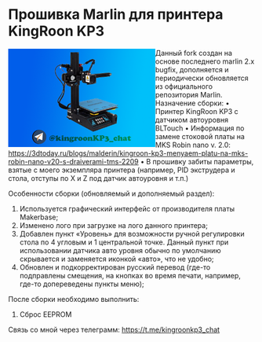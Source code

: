 # Прошивка Marlin для принтера KingRoon KP3

<img align="left" width=300 src="Download/kp3_.bmp" />

Данный fork создан на основе последнего marlin 2.x bugfix, дополняется и периодически обновляется из официального репозитория Marlin.
Назначение сборки:
•	Принтер KingRoon KP3 с датчиком автоуровня BLTouch
•	Информация по замене стоковой платы на MKS Robin nano v. 2.0: https://3dtoday.ru/blogs/malderin/kingroon-kp3-menyaem-platu-na-mks-robin-nano-v20-s-draiverami-tms-2209
•	В прошивку забиты параметры, взятые с моего экземпляра принтера (например, PID экструдера и стола, отступы по X и Z под датчик автоуровня и т.п.)

Особенности сборки (обновляемый и дополняемый раздел):
1.	Используется графический интерфейс от производителя платы Makerbase;
2.	Изменено лого при загрузке на лого данного принтера;
3.	Добавлен пункт «Уровень» для возможности ручной регулировки стола по 4 угловым и 1 центральной точке. Данный пункт при использовании датчика авто уровня обычно по умолчанию скрывается и заменяется иконкой «авто», что не удобно;
4.	Обновлен и подкорректирован русский перевод (где-то подправлены смещения, на кнопках во время печати, например, где-то допереведены пункты меню);

После сборки необходимо выполнить:
1.	Сброс EEPROM


Связь со мной через телеграмм: https://t.me/kingroonkp3_chat
